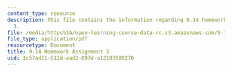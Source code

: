 ```yaml
---
content_type: resource
description: This file contains the information regarding 9.14 homework assignment
  3.
file: /media/https%3A/open-learning-course-data-rc.s3.amazonaws.com/9-14-brain-structure-and-its-origins-spring-2014/1c57ad11512daad2097da12103589270_MIT9_14S14_Homework3.pdf
file_type: application/pdf
resourcetype: Document
title: 9.14 Homework Assignment 3
uid: 1c57ad11-512d-aad2-097d-a12103589270
---
```

